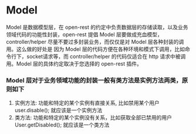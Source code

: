 # Model

Model 是数据模型层，在 open-rest 的约定中负责数据层的存储读取，以及业务领域代码的功能性封装，open-rest 提倡 Model 层要做成充血模型，controller/helper 尽量不要过多封装业务，而仅仅是对 Model 层各种封装的调用。这么做的好处是 因为 Model 层的代码方便在各种环境和模式下调用，比如命令行下，socket请求等，而 controller/helper 的代码仅适合在 http 请求中被调用。Model 层的具体约定取决于您选择的 open-rest 插件。


### Model 层对于业务领域功能的封装一般有类方法是实例方法两类，原则如下

1. 实例方法: 功能和特定的某个实例有直接关系, 比如禁用某个用户 user.disable(); 就应该是一个实例方法
2. 类方法: 功能和特定的某个实例没有关系，比如获取全部已禁用的用户 User.getDisabled(); 就应该是一个类方法
